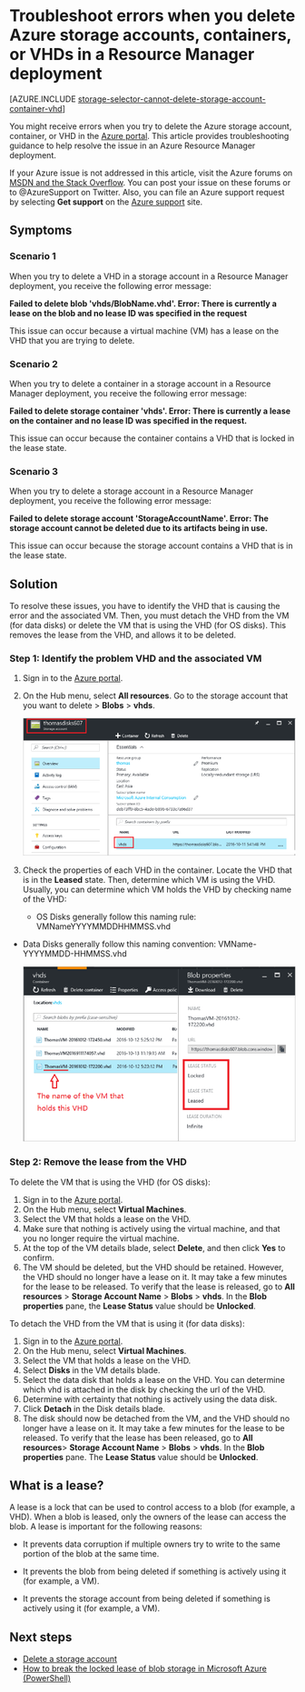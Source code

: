 <properties
	pageTitle="Troubleshoot errors when you delete Azure storage accounts, containers, or VHDs in a Resource Manager deployment| Microsoft Azure"
	description="Troubleshoot errors when you delete Azure storage accounts, containers, or VHDs in a Resource Manager deployment"
	services="storage"
	documentationCenter=""
	authors="genlin"
	manager="felixwu"
	editor="na"
	tags="storage"/>

<tags
	ms.service="storage"
	ms.workload="na"
	ms.tgt_pltfrm="na"
	ms.devlang="na"
	ms.topic="article"
	ms.date="10/17/2016"
	ms.author="genli;dougiman"/>

# Troubleshoot errors when you delete Azure storage accounts, containers, or VHDs in a Resource Manager deployment

[AZURE.INCLUDE [storage-selector-cannot-delete-storage-account-container-vhd](../../includes/storage-selector-cannot-delete-storage-account-container-vhd.md)]

You might receive errors when you try to delete the Azure storage account, container, or VHD in the [Azure portal](https://portal.azure.com). This article provides troubleshooting guidance to help resolve the issue in an Azure Resource Manager deployment.

If your Azure issue is not addressed in this article, visit the Azure forums on [MSDN and the Stack Overflow](https://azure.microsoft.com/support/forums/). You can post your issue on these forums or to @AzureSupport on Twitter. Also, you can file an Azure support request by selecting **Get support** on the [Azure support](https://azure.microsoft.com/support/options/) site.

## Symptoms

### Scenario 1

When you try to delete a VHD in a storage account in a Resource Manager deployment, you receive the following error message:

**Failed to delete blob 'vhds/BlobName.vhd'. Error: There is currently a lease on the blob and no lease ID was specified in the request**

This issue can occur because a virtual machine (VM) has a lease on the VHD that you are trying to delete.

### Scenario 2

When you try to delete a container in a storage account in a Resource Manager deployment, you receive the following error message:

**Failed to delete storage container 'vhds'. Error: There is currently a lease on the container and no lease ID was specified in the request.**

This issue can occur because the container contains a VHD that is locked in the lease state.

### Scenario 3

When you try to delete a storage account in a Resource Manager deployment, you receive the following error message:

**Failed to delete storage account 'StorageAccountName'. Error: The storage account cannot be deleted due to its artifacts being in use.**

This issue can occur because the storage account contains a VHD that is in the lease state.

## Solution

To resolve these issues, you have to identify the VHD that is causing the error and the associated VM. Then, you must detach the VHD from the VM (for data disks) or delete the VM that is using the VHD (for OS disks). This removes the lease from the VHD, and allows it to be deleted.

### Step 1: Identify the problem VHD and the associated VM


1. Sign in to the [Azure portal](https://portal.azure.com).
2. On the Hub menu, select **All resources**. Go to the storage account that you want to delete > **Blobs** > **vhds**.

	![locateVHD1.png](./media/storage-resource-manager-cannot-delete-storage-account-container-vhd/opencontainer.png)

3. Check the properties of each VHD in the container. Locate the VHD that is in the **Leased** state. Then, determine which VM is using the VHD. Usually, you can determine which VM holds the VHD by checking name of the VHD:

	- OS Disks generally follow this naming rule: VMNameYYYYMMDDHHMMSS.vhd

  - Data Disks generally follow this naming convention: VMName-YYYYMMDD-HHMMSS.vhd

	![locatevm.png](./media/storage-resource-manager-cannot-delete-storage-account-container-vhd/locatevm.png)

### Step 2: Remove the lease from the VHD

To delete the VM that is using the VHD (for OS disks):

1.	Sign in to the [Azure portal](https://portal.azure.com).
2.	On the Hub menu, select **Virtual Machines**.
3.	Select the VM that holds a lease on the VHD.
4.	Make sure that nothing is actively using the virtual machine, and that you no longer require the virtual machine.
5.	At the top of the VM details blade, select **Delete**, and then click **Yes** to confirm.
6.	The VM should be deleted, but the VHD should be retained. However, the VHD should no longer have a lease on it. It may take a few minutes for the lease to be released. To verify that the lease is released, go to **All resources** > **Storage Account Name** > **Blobs** > **vhds**. In the **Blob properties** pane, the **Lease Status** value should be **Unlocked**.

To detach the VHD from the VM that is using it (for data disks):

1.	Sign in to the [Azure portal](https://portal.azure.com).
2.	On the Hub menu, select **Virtual Machines**.
3.	Select the VM that holds a lease on the VHD.
4.	Select **Disks** in the VM details blade.
5.	Select the data disk that holds a lease on the VHD. You can determine which vhd is attached in the disk by checking the url of the VHD.
6.	Determine with certainty that nothing is actively using the data disk.
7.	Click **Detach** in the Disk details blade.
8.	The disk should now be detached from the VM, and the VHD should no longer have a lease on it. It may take a few minutes for the lease to be released. To verify that the lease has been released, go to **All resources**> **Storage Account Name** > **Blobs** > **vhds**. In the **Blob properties** pane. The **Lease Status** value should be **Unlocked**.

## What is a lease?

A lease is a lock that can be used to control access to a blob (for example, a VHD). When a blob is leased, only the owners of the lease can access the blob. A lease is important for the following reasons:

-	It prevents data corruption if multiple owners try to write to the same portion of the blob at the same time.

-	It prevents the blob from being deleted if something is actively using it (for example, a VM).

-	It prevents the storage account from being deleted if something is actively using it (for example, a VM).



## Next steps

- [Delete a storage account](storage-create-storage-account.md#delete-a-storage-account)
- [How to break the locked lease of blob storage in Microsoft Azure (PowerShell)](https://gallery.technet.microsoft.com/scriptcenter/How-to-break-the-locked-c2cd6492)
